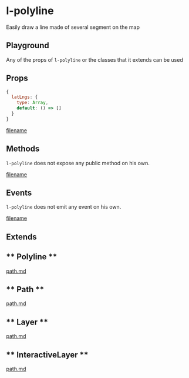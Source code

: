 # l-polyline

Easily draw a line made of several segment on the map

## Playground
Any of the props of `l-polyline` or the classes that it extends can be used

<vuep template="#polyline-example"></vuep>

<script v-pre type="text/x-template" id="polyline-example">

<template>
  <l-map style="height: 100%; width: 100%" :zoom="zoom" :center="center">
    <l-tile-layer :url="url"></l-tile-layer>
      <l-polyline
      :lat-lngs="polyline.latlngs"
      :color="polyline.color">
      </l-polyline>
  </l-map>
</template>

<script>

Vue.component('l-map', Vue2Leaflet.LMap)
Vue.component('l-tile-layer', Vue2Leaflet.LTileLayer)
Vue.component('l-polyline', Vue2Leaflet.LPolyline)

export default {
  data () {
    return {
      url: 'http://{s}.tile.osm.org/{z}/{x}/{y}.png',
      zoom: 8,
      center: [47.413220, -1.319482],
      markerLatLng: [47.313220, -1.319482],
      polyline: {
        latlngs: [[47.334852, -1.509485], [47.342596, -1.328731], [47.241487, -1.190568], [47.234787, -1.358337]],
        color: 'green'
      }
    };
  }
}
</script>
</script>

## Props

```js
{
  latLngs: {
    type: Array,
    default: () => []
  }
}
```

[filename](../props-notice.md ':include')

## Methods

`l-polyline` does not expose any public method on his own.

[filename](../methods-notice.md ':include')

## Events

`l-polyline` does not emit any event on his own.

[filename](../events-notice.md ':include')

## Extends

<!-- tabs:start -->

## ** Polyline **

[path.md](../../mixins/polyline.md ':include')

## ** Path **

[path.md](../../mixins/path.md ':include')

## ** Layer **

[path.md](../../mixins/layer.md ':include')

## ** InteractiveLayer **

[path.md](../../mixins/interactive-layer.md ':include')

<!-- tabs:end -->
